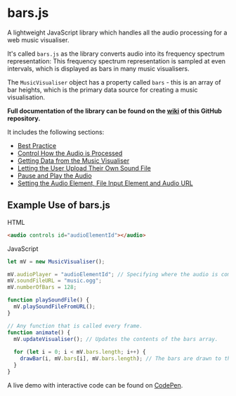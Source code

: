# bars.js

A lightweight JavaScript library which handles all the audio processing for a web music visualiser.

It's called `bars.js` as the library converts audio into its frequency spectrum representation: This frequency spectrum representation is sampled at even intervals, which is displayed as bars in many music visualisers.

The `MusicVisualiser` object has a property called `bars` - this is an array of bar heights, which is the primary data source for creating a music visualisation. 

**Full documentation of the library can be found on the [wiki](https://github.com/jhancock532/bars.js/wiki) of this GitHub repository.**

It includes the following sections:

* [Best Practice](https://github.com/jhancock532/bars.js/wiki/Best-Practice)
* [Control How the Audio is Processed](https://github.com/jhancock532/bars.js/wiki/Control-How-the-Audio-is-Processed)
* [Getting Data from the Music Visualiser](https://github.com/jhancock532/bars.js/wiki/Getting-Data-from-the-Music-Visualiser)
* [Letting the User Upload Their Own Sound File](https://github.com/jhancock532/bars.js/wiki/Letting-the-User-Upload-Their-Own-Sound-File)
* [Pause and Play the Audio](https://github.com/jhancock532/bars.js/wiki/Pause-and-Play-the-Audio)
* [Setting the Audio Element, File Input Element and Audio URL](https://github.com/jhancock532/bars.js/wiki/Setting-the-Audio-Element%2C-File-Input-Element-and-Audio-URL)

## Example Use of bars.js
HTML 
```html
<audio controls id="audioElementId"></audio>
```
JavaScript
```js
let mV = new MusicVisualiser();

mV.audioPlayer = "audioElementId"; // Specifying where the audio is coming from.
mV.soundFileURL = "music.ogg";
mV.numberOfBars = 128;

function playSoundFile() {
  mV.playSoundFileFromURL();
}

// Any function that is called every frame.
function animate() { 
  mV.updateVisualiser(); // Updates the contents of the bars array.
  
  for (let i = 0; i < mV.bars.length; i++) {
    drawBar(i, mV.bars[i], mV.bars.length); // The bars are drawn to the screen.           
  }
}
```

A live demo with interactive code can be found on [CodePen](https://codepen.io/jhancock532/pen/PVZoWO).
